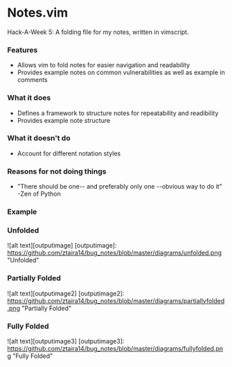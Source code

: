 Notes.vim
=========
Hack-A-Week 5: A folding file for my notes, written in vimscript.

### Features
- Allows vim to fold notes for easier navigation and readability
- Provides example notes on common vulnerabilities as well as example in
comments

### What it does
- Defines a framework to structure notes for repeatability and readibility
- Provides example note structure

### What it doesn't do
- Account for different notation styles

### Reasons for not doing things
- "There should be one-- and preferably only one --obvious way to do it" -Zen of Python

### Example

### Unfolded

![alt text][outputimage]
[outputimage]: https://github.com/ztaira14/bug_notes/blob/master/diagrams/unfolded.png "Unfolded"

### Partially Folded

![alt text][outputimage2]
[outputimage2]: https://github.com/ztaira14/bug_notes/blob/master/diagrams/partiallyfolded.png "Partially Folded"

### Fully Folded

![alt text][outputimage3]
[outputimage3]: https://github.com/ztaira14/bug_notes/blob/master/diagrams/fullyfolded.png "Fully Folded"
